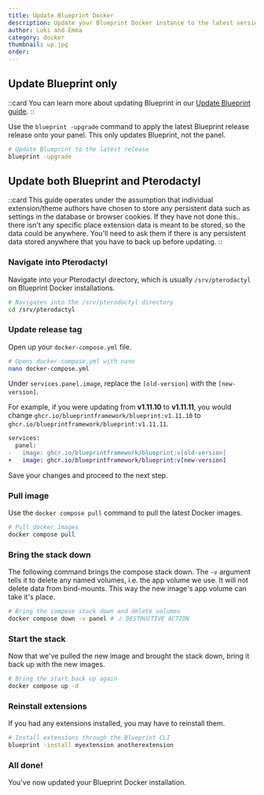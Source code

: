 ```yaml
---
title: Update Blueprint Docker
description: Update your Blueprint Docker instance to the latest version
author: Loki and Emma
category: docker
thumbnail: up.jpg
order:
---
```


## Update Blueprint only

::card
You can learn more about updating Blueprint in our [Update Blueprint guide](/guides/admin/updateblueprint).
::

Use the `blueprint -upgrade` command to apply the latest Blueprint release release onto your panel. This only updates Blueprint, not the panel.

```bash
# Update Blueprint to the latest release
blueprint -upgrade
```

## Update both Blueprint and Pterodactyl

::card
This guide operates under the assumption that individual extension/theme authors have chosen to store any persistent data such as settings in the database or browser cookies. If they have not done this.. there isn't any specific place extension data is meant to be stored, so the data could be anywhere. You'll need to ask them if there is any persistent data stored anywhere that you have to back up before updating.
::

### Navigate into Pterodactyl

Navigate into your Pterodactyl directory, which is usually `/srv/pterodactyl` on Blueprint Docker installations.

```bash
# Navigates into the /srv/pterodactyl directory
cd /srv/pterodactyl
```

### Update release tag

Open up your `docker-compose.yml` file.

```bash
# Opens docker-compose.yml with nano
nano docker-compose.yml
```

Under `services.panel.image`, replace the `[old-version]` with the `[new-version]`.

For example, if you were updating from **v1.11.10** to **v1.11.11**, you would change `ghcr.io/blueprintframework/blueprint:v1.11.10` to `ghcr.io/blueprintframework/blueprint:v1.11.11`.

```diff
services:
  panel:
-   image: ghcr.io/blueprintframework/blueprint:v[old-version]
+   image: ghcr.io/blueprintframework/blueprint:v[new-version]
```

Save your changes and proceed to the next step.

### Pull image

Use the `docker compose pull` command to pull the latest Docker images.

```bash
# Pull docker images
docker compose pull
```

### Bring the stack down

The following command brings the compose stack down. The `-v` argument tells it to delete any named volumes, i.e. the app volume we use. It will not delete data from bind-mounts. This way the new image's app volume can take it's place.

```bash
# Bring the compose stack down and delete volumes
docker compose down -v panel # ⚠ DESTRUCTIVE ACTION
```

### Start the stack

Now that we've pulled the new image and brought the stack down, bring it back up with the new images.

```bash
# Bring the start back up again
docker compose up -d
```

### Reinstall extensions

If you had any extensions installed, you may have to reinstall them.

```bash
# Install extensions through the Blueprint CLI
blueprint -install myextension anotherextension
```

### All done!

You've now updated your Blueprint Docker installation.
